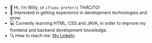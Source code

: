 
- 👋 Hi, I’m Willy, or <code>if(you prefer){</code> THÁCITO!
- 👀 Interested in getting experience in development technologies and grow.
- 💻 Currently learning HTML, CSS and JAVA, in order to improve my frontend and backend development knowledge.
- 🔍 How to reach me: <a href=https://www.linkedin.com/in/willy-th%C3%A1cito-de-almeida-843738223/ target="blank">My LinkeIn</a>.
  

<!---
Thacito-Willy/Thacito-Willy is a ✨ special ✨ repository because its `README.md` (this file) appears on your GitHub profile.
You can click the Preview link to take a look at your changes.
--->
